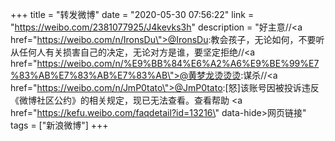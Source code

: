 +++
title = "转发微博"
date = "2020-05-30 07:56:22"
link = "https://weibo.com/2381077925/J4kevks3h"
description = "好主意//<a href=\"https://weibo.com/n/IronsDu\">@IronsDu</a>:教会孩子，无论如何，不要听从任何人有关损害自己的决定，无论对方是谁，要坚定拒绝//<a href=\"https://weibo.com/n/%E9%BB%84%E6%A2%A6%E9%BE%99%E7%83%AB%E7%83%AB%E7%83%AB\">@黄梦龙烫烫烫</a>:谋杀//<a href=\"https://weibo.com/n/JmP0tato\">@JmP0tato</a>:[怒]该账号因被投诉违反《微博社区公约》的相关规定，现已无法查看。查看帮助 <a href=\"https://kefu.weibo.com/faqdetail?id=13216\" data-hide>网页链接</a>"
tags = ["新浪微博"]
+++
